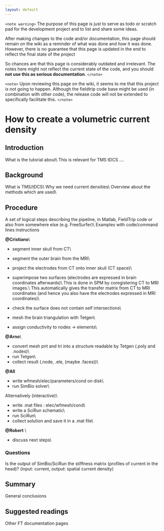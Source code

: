 ```yaml
---
layout: default
---
```


`<note warning>`
The purpose of this page is just to serve as todo or scratch pad for the development project and to list and share some ideas. 

After making changes to the code and/or documentation, this page should remain on the wiki as a reminder of what was done and how it was done. However, there is no guarantee that this page is updated in the end to reflect the final state of the project

So chances are that this page is considerably outdated and irrelevant. The notes here might not reflect the current state of the code, and you should **not use this as serious documentation**.
`</note>`

`<note>`
Upon reviewing this page on the wiki, it seems to me that this project is not going to happen. Although the fieldtrip code base might be used (in combination with other code), the release code will not be extended to specifically facilitate this.
`</note>`



# How to create a volumetric current density

## Introduction

What is the tutorial about\\
This is relevant for TMS tDCS ....


## Background

What is TMS/tDCS\\
Why we need current densities\\
Overview about the methods which are used\\

## Procedure

A set of logical steps describing the pipeline, in Matlab, FieldTrip code or also from somewhere else (e.g. FreeSurfer)\\
Examples with code/command lines instructions

**@Cristiano**\\
- segment inner skull from CT\\
- segment the outer brain from the MRI\\
- project the electrodes from CT onto inner skull (CT space)\\
- superimpose two surfaces (electrodes are expressed in brain coordinates afterwards)\\
This is done in SPM by coregistering CT to MRI images.\\
This automatically gives the transfer matrix from CT to MRI coordinates (and hence you also have the electrodes expressed in MRI coordinates)\\

- check the surface does not contain self intersections\\
- mesh the brain triangulation with Tetgen\\
- assign conductivity to nodes -> elements\\

**@Arno**\\
- convert mesh pnt and tri into a structure readable by Tetgen (.poly and .nodes)\\
- run Tetgen\\
- collect result (.node, .ele, (maybe .faces))\\

**@All**
- write wfmesh/elec/parameters/cond on disk\\
- run SimBio solver\\

Alternatively (interactive)\\
- write .mat files : elec/wfmesh/cond\\
- write a SciRun schematic\\
- run SciRun\\
- collect solution and save it in a .mat file\\


**@Robert** \\
- discuss next steps\\


### Questions

Is the output of SimBio/SciRun the stiffness matrix (profiles of current in the head)?
(input: current, output: spatial current density)




## Summary

General conclusions

## Suggested readings

Other FT documentation pages


